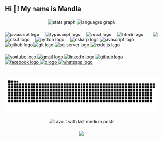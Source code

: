 <h2 align="left">Hi 👋! My name is Mandla</h2>

###

<div align="center">
  <img src="https://github-readme-stats.vercel.app/api?username=MandlaHlaoli&hide_title=false&hide_rank=false&show_icons=true&include_all_commits=true&count_private=true&disable_animations=false&theme=dracula&locale=en&hide_border=false" height="150" alt="stats graph"  />
  <img src="https://github-readme-stats.vercel.app/api/top-langs?username=MandlaHlaoli&locale=en&hide_title=false&layout=compact&card_width=320&langs_count=5&theme=dark&hide_border=false" height="150" alt="languages graph"  />
</div>

###

<img align="right" height="150" src="https://i.imgflip.com/65efzo.gif"  />

###

<div align="left">
  <img src="https://cdn.jsdelivr.net/gh/devicons/devicon/icons/javascript/javascript-original.svg" height="30" alt="javascript logo"  />
  <img width="12" />
  <img src="https://cdn.jsdelivr.net/gh/devicons/devicon/icons/typescript/typescript-original.svg" height="30" alt="typescript logo"  />
  <img width="12" />
  <img src="https://cdn.jsdelivr.net/gh/devicons/devicon/icons/react/react-original.svg" height="30" alt="react logo"  />
  <img width="12" />
  <img src="https://cdn.jsdelivr.net/gh/devicons/devicon/icons/html5/html5-original.svg" height="30" alt="html5 logo"  />
  <img width="12" />
  <img src="https://cdn.jsdelivr.net/gh/devicons/devicon/icons/css3/css3-original.svg" height="30" alt="css3 logo"  />
  <img width="12" />
  <img src="https://cdn.jsdelivr.net/gh/devicons/devicon/icons/python/python-original.svg" height="30" alt="python logo"  />
  <img width="12" />
  <img src="https://cdn.jsdelivr.net/gh/devicons/devicon/icons/csharp/csharp-original.svg" height="30" alt="csharp logo"  />
  <!-- JavaScript Badge -->
<img src="https://cdn.jsdelivr.net/gh/devicons/devicon/icons/javascript/javascript-original.svg" height="30" alt="javascript logo" />

<!-- GitHub Badge -->
<img src="https://cdn.jsdelivr.net/gh/devicons/devicon/icons/github/github-original.svg" height="30" alt="github logo" />

<!-- Git Badge -->
<img src="https://cdn.jsdelivr.net/gh/devicons/devicon/icons/git/git-original.svg" height="30" alt="git logo" />

<!-- SQL Server Badge -->
<img src="https://cdn.jsdelivr.net/gh/devicons/devicon/icons/microsoftsqlserver/microsoftsqlserver-original.svg" height="30" alt="sql server logo" />

<!-- Node.js Badge -->
<img src="https://cdn.jsdelivr.net/gh/devicons/devicon/icons/nodejs/nodejs-original.svg" height="30" alt="node.js logo" />

</div>

###

<div align="left">
<a href="https://www.youtube.com/@mandlahlaoli2039" target="_blank">
  <img src="https://img.shields.io/static/v1?message=Youtube&logo=youtube&label=&color=FF0000&logoColor=white&labelColor=&style=for-the-badge" height="35" alt="youtube logo" />
</a>

<a href="mailto:mandlahlaoli@gmail.com" >
  <img src="https://img.shields.io/static/v1?message=Gmail&logo=gmail&label=&color=D14836&logoColor=white&labelColor=&style=for-the-badge" height="35" alt="gmail logo"  />
</a>

<a href="https://www.linkedin.com/in/mandla-hlaoli-07144822b/" target="_blank">
  <img src="https://img.shields.io/static/v1?message=LinkedIn&logo=linkedin&label=&color=0077B5&logoColor=white&labelColor=&style=for-the-badge" height="35" alt="linkedin logo" />
</a>

<a href="https://github.com/MandlaHlaoli" target="_blank">
  <img src="https://img.shields.io/static/v1?message=GitHub&logo=github&label=&color=181717&logoColor=white&labelColor=&style=for-the-badge" height="35" alt="github logo" />
</a>
<a href="https://web.facebook.com/Mandla171/" target="_blank">
  <img src="https://img.shields.io/static/v1?message=Facebook&logo=facebook&label=&color=1877F2&logoColor=white&labelColor=&style=for-the-badge" height="35" alt="facebook logo" />
</a>
<a href="https://x.com/DumbaMbangula" target="_blank">
  <img src="https://img.shields.io/static/v1?message=X&logo=x&label=&color=000000&logoColor=white&labelColor=&style=for-the-badge" height="35" alt="x logo" />
</a>
<a href="https://wa.me/+27656194750" target="_blank">
  <img src="https://img.shields.io/static/v1?message=WhatsApp&logo=whatsapp&label=&color=25D366&logoColor=white&labelColor=&style=for-the-badge" height="35" alt="whatsapp logo" />
</a>
</a>
</div>

###

<br clear="both">

  <img alt="snake eating my contributions" src="https://raw.githubusercontent.com/sulaiman001221/sulaiman001221/output/github-contribution-grid-snake.svg" />

###

###

<div align="center">
  <img src="https://github-read-medium-git-main.pahlevikun.vercel.app/latest?limit=4&username=MandlaHlaoli" alt="Layout with last medium posts"  />
</div>

###

<div align="center">
  <img src="https://profile-counter.glitch.me/MandlaHlaoli/count.svg?"  />
</div>

###
